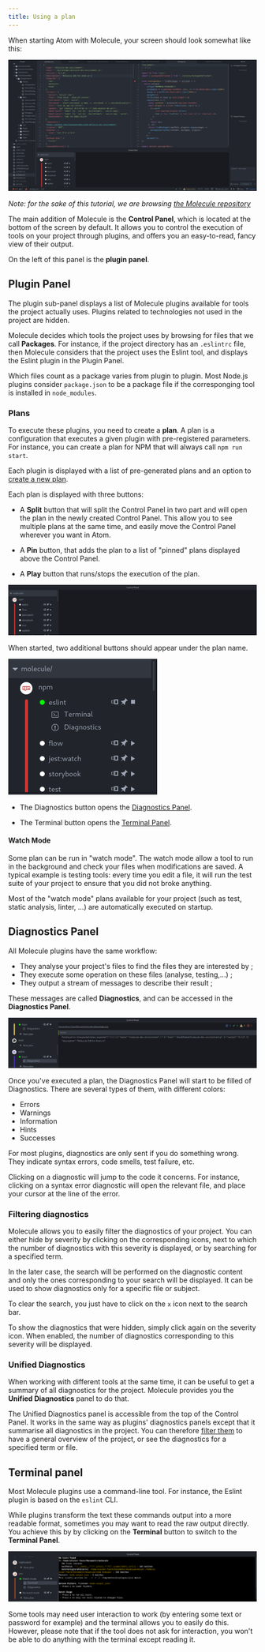 ```yaml
---
title: Using a plan
---
```


When starting Atom with Molecule, your screen should look somewhat like this:

![Starting screen. Notice the panel at the bottom](assets/molecule-start.png)

*Note: for the sake of this tutorial, we are browsing
[the Molecule repository](https://github.com/alanzanattadev/atom-molecule-dev-environment/)*

The main addition of Molecule is the **Control Panel**, which is located at the bottom of
the screen by default. It allows you to control the execution of tools on your project through plugins,
and offers you an easy-to-read, fancy view of their output.

On the left of this panel is the **plugin panel**.

Plugin Panel
---------------

The plugin sub-panel displays a list of Molecule plugins available for tools
the project actually uses. Plugins related to technologies not used in the project
are hidden.

Molecule decides which tools the project uses by browsing for files that we call
**Packages**. For instance, if the project directory has an `.eslintrc` file,
then Molecule considers that the project uses the Eslint tool, and displays the
Eslint plugin in the Plugin Panel.

Which files count as a package varies from plugin to plugin. Most Node.js
plugins consider `package.json` to be a package file if the corresponging tool
is installed in `node_modules`.

### Plans

To execute these plugins, you need to create a **plan**. A plan is a
configuration that executes a given plugin with pre-registered parameters. For
instance, you can create a plan for NPM that will always call `npm run start`.

Each plugin is displayed with a list of  pre-generated plans and an option to
[create a new plan](getting-started-creating-a-plan.md).

Each plan is displayed with three buttons:

- A **Split** button that will split the Control Panel in two part and will open the
plan in the newly created Control Panel. This allow you to see multiple plans at the
same time, and easily move the Control Panel wherever you want in Atom.

- A **Pin** button, that adds the plan to a list of "pinned" plans displayed above
the Control Panel.

- A **Play** button that runs/stops the execution of the plan.

![Plugin Panel](assets/plugin-panel.png)

When started, two additional buttons should appear under the plan name.

![Eslint plan buttons](assets/eslint-plan-buttons.png)

- The Diagnostics button opens the [Diagnostics Panel](#diagnostics-panel).

- The Terminal button opens the [Terminal Panel](#terminal-panel).

#### Watch Mode

Some plan can be run in "watch mode". The watch mode allow a tool to
run in the background and check your files when modifications are saved.
A typical example is testing tools: every time you edit a file, it will
run the test suite of your project to ensure that you did not broke anything.

Most of the "watch mode" plans available for your project (such as test,
static analysis, linter, ...) are automatically executed on startup.

Diagnostics Panel
--------------------

All Molecule plugins have the same workflow:

* They analyse your project's files to find the files they are interested by ;
* They execute some operation on these files (analyse, testing,...) ;
* They output a stream of messages to describe their result ;

These messages are called **Diagnostics**, and can be accessed in the
**Diagnostics Panel**.

![The Diagnostics Panel](assets/diagnostics-closeup.png)

Once you've executed a plan, the Diagnostics Panel will start to be
filled of Diagnostics. There are several types of them, with different colors:

- Errors
- Warnings
- Information
- Hints
- Successes

For most plugins, diagnostics are only sent if you do something wrong. They
indicate syntax errors, code smells, test failure, etc.

Clicking on a diagnostic will jump to the code it concerns. For
instance, clicking on a syntax error diagnostic will open the relevant file, and
place your cursor at the line of the error.

### Filtering diagnostics

Molecule allows you to easily filter the diagnostics of your project.
You can either hide by severity by clicking on the corresponding icons, next to which
the number of diagnostics with this severity is displayed, or by searching for
a specified term.

In the later case, the search will be performed on the diagnostic content and only
the ones corresponding to your search will be displayed. It can be used to show
diagnostics only for a specific file or subject.

To clear the search, you just have to click on the `x` icon next to the search bar.

To show the diagnostics that were hidden, simply click again on the severity icon.
When enabled, the number of diagnostics corresponding to this severity will be displayed.

### Unified Diagnostics

When working with different tools at the same time, it can be useful to get a summary of
all diagnostics for the project. Molecule provides you the **Unified Diagnostics** panel
to do that.

The Unified Diagnostics panel is accessible from the top of the Control Panel. It works
in the same way as plugins' diagnostics panels except that it summarise all diagnostics
in the project. You can therefore [filter them](#filtering-diagnostics) to have a general
overview of the project, or see the diagnostics for a specified term or file.

Terminal panel
--------------

Most Molecule plugins use a command-line tool. For instance, the Eslint plugin
is based on the `eslint` CLI.

While plugins transform the text these commands output into a more readable
format, sometimes you may want to read the raw output directly. You achieve this by
by clicking on the **Terminal** button to switch to the **Terminal Panel**.

![The Terminal Panel](assets/terminal-closeup.png)

Some tools may need user interaction to work (by entering some text or password for
example) and the terminal allows you to easily do this. However, please note that if
the tool does not ask for interaction, you won't be able to do anything with the terminal
except reading it.
